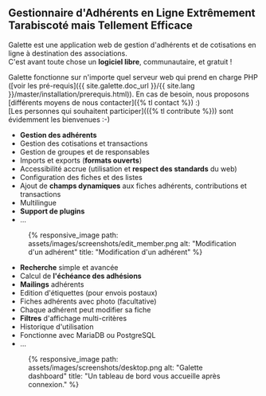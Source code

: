 ## Gestionnaire d'Adhérents en Ligne Extrêmement Tarabiscoté mais Tellement Efficace

Galette est une application web de gestion d'adhérents et de cotisations en ligne à destination des associations.<br/>
C'est avant toute chose un <strong>logiciel libre</strong>, communautaire, et gratuit !

Galette fonctionne sur n'importe quel serveur web qui prend en charge PHP ([voir les pré-requis]({{ site.galette.doc_url }}/{{ site.lang }}/master/installation/prerequis.html)). En cas de besoin, nous proposons [différents moyens de nous contacter]({% tl contact %}) :)<br/>
[Les personnes qui souhaitent participer](({% tl contribute %})) sont évidemment les bienvenues :-)

<div id="home">
    <div>
        <ul>
            <li><strong>Gestion des adhérents</strong></li>
            <li>Gestion des cotisations et transactions</li>
            <li>Gestion de groupes et de responsables</li>
            <li>Imports et exports (<strong>formats ouverts</strong>)</li>
            <li>Accessibilité accrue (utilisation et <strong>respect des standards</strong> du web)</li>
            <li>Configuration des fiches et des listes</li>
            <li>Ajout de <strong>champs dynamiques</strong> aux fiches adhérents, contributions et transactions</li>
            <li>Multilingue</li>
            <li><strong>Support de plugins</strong></li>
            <li>...</li>
        </ul>
        <figure>
            {% responsive_image path: assets/images/screenshots/edit_member.png alt: "Modification d'un adhérent" title: "Modification d'un adhérent" %}
        </figure>
    </div>
    <div>
        <ul>
            <li><strong>Recherche</strong> simple et avancée</li>
            <li>Calcul de <strong>l'échéance des adhésions</strong></li>
            <li><strong>Mailings</strong> adhérents</li>
            <li>Edition d'étiquettes (pour envois postaux)</li>
            <li>Fiches adhérents avec photo (facultative)</li>
            <li>Chaque adhérent peut modifier sa fiche</li>
            <li><strong>Filtres</strong> d'affichage multi-critères</li>
            <li>Historique d'utilisation</li>
            <li>Fonctionne avec MariaDB ou PostgreSQL</li>
            <li>...</li>
        </ul>
        <figure>
            {% responsive_image path: assets/images/screenshots/desktop.png alt: "Galette dashboard" title: "Un tableau de bord vous accueille après connexion." %}
        </figure>
    </div>
</div>
